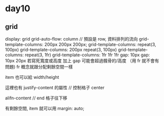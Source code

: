 # day10

## grid
display: grid
grid-auto-flow: column // 預設是 row, 資料排列的流向
grid-template-columns: 200px 200px 200px;
grid-template-columns: repeat(3, 100px)
grid-template-columns: 200px repeat(3, 100px)
grid-template-columns: repeat(3, 1fr)
grid-template-columns: 1fr 1fr 1fr
gap: 10px
gap: 10px 20px
若寫死寬度或高度 加上 gap 可能會超過髖骨的/高度 （用 fr 就不會有問題)
fr 概念就跟分配剩餘空間一樣

item 也可以給 width/height

這裡也有 justify-content 的屬性 // 控制格子
center

alifn-content // end 格子往下移

有剩餘空間, item 就可以用 margin: auto;